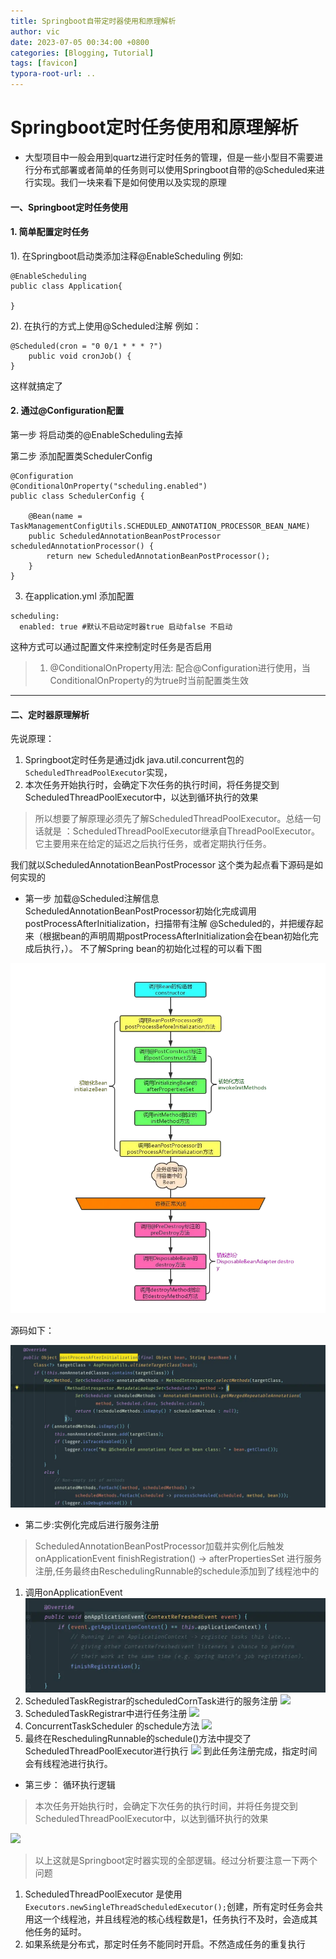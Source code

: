 ```yaml
---
title: Springboot自带定时器使用和原理解析
author: vic
date: 2023-07-05 00:34:00 +0800
categories: [Blogging, Tutorial]
tags: [favicon]
typora-root-url: ..
---
```



# Springboot定时任务使用和原理解析
- 大型项目中一般会用到quartz进行定时任务的管理，但是一些小型目不需要进行分布式部署或者简单的任务则可以使用Springboot自带的@Scheduled来进行实现。我们一块来看下是如何使用以及实现的原理

#### 一、Springboot定时任务使用
#### 1. 简单配置定时任务
1).  在Springboot启动类添加注释@EnableScheduling 例如:
```
@EnableScheduling
public class Application{

}
```
2). 在执行的方式上使用@Scheduled注解 例如：
```
@Scheduled(cron = "0 0/1 * * * ?")
    public void cronJob() {
}
```
这样就搞定了
#### 2. 通过@Configuration配置
第一步  将启动类的@EnableScheduling去掉

第二步  添加配置类SchedulerConfig
```
@Configuration
@ConditionalOnProperty("scheduling.enabled")
public class SchedulerConfig {

    @Bean(name = TaskManagementConfigUtils.SCHEDULED_ANNOTATION_PROCESSOR_BEAN_NAME)
    public ScheduledAnnotationBeanPostProcessor scheduledAnnotationProcessor() {
        return new ScheduledAnnotationBeanPostProcessor();
    }
}
```
3. 在application.yml 添加配置
```
scheduling:
  enabled: true #默认不启动定时器true 启动false 不启动
```
这种方式可以通过配置文件来控制定时任务是否启用
>1. @ConditionalOnProperty用法: 配合@Configuration进行使用，当ConditionalOnProperty的为true时当前配置类生效

------------
#### 二、定时器原理解析
先说原理：
1.  Springboot定时任务是通过jdk java.util.concurrent包的`ScheduledThreadPoolExecutor`实现，
2.  本次任务开始执行时，会确定下次任务的执行时间，将任务提交到ScheduledThreadPoolExecutor中，以达到循环执行的效果

>所以想要了解原理必须先了解ScheduledThreadPoolExecutor。总结一句话就是 ：ScheduledThreadPoolExecutor继承自ThreadPoolExecutor。它主要用来在给定的延迟之后执行任务，或者定期执行任务。

我们就以ScheduledAnnotationBeanPostProcessor 这个类为起点看下源码是如何实现的
- 第一步 加载@Scheduled注解信息 
ScheduledAnnotationBeanPostProcessor初始化完成调用postProcessAfterInitialization，扫描带有注解 @Scheduled的，并把缓存起来（根据bean的声明周期postProcessAfterInitialization会在bean初始化完成后执行，）。
不了解Spring bean的初始化过程的可以看下图

![](/assets/img/post_image/up-5da34323581e78362b857c1c30d30f96ba5.webp)

源码如下：

![](/assets/img/post_image/up-65ad558251b67e5c188cdd1518a57254691.webp)
- 第二步:实例化完成后进行服务注册
>ScheduledAnnotationBeanPostProcessor加载并实例化后触发onApplicationEvent finishRegistration() -> afterPropertiesSet 进行服务注册,任务最终由ReschedulingRunnable的schedule添加到了线程池中的

1. 调用onApplicationEvent
![](/assets/img/post_image/up-6944a09b2f43906f16bbeab68afcc27275c.webp)
2. ScheduledTaskRegistrar的scheduledCornTask进行的服务注册
![](https://vic-caopengfei.github.io/assets/img/post_image/up-4defa1f27ace71d30aebfbcf4e17d13dd5d.webp)
3. ScheduledTaskRegistrar中进行任务注册
![](https://vic-caopengfei.github.io/assets/img/post_image/up-cff7e14dc224bf8eb86139f49fe23909b39.webp)
4.  ConcurrentTaskScheduler 的schedule方法
![](https://vic-caopengfei.github.io/assets/img/post_image/up-77bcdd4e641ebf59dfe1d7725a4b5d8b422.webp)
5.  最终在ReschedulingRunnable的schedule()方法中提交了ScheduledThreadPoolExecutor进行执行
![](https://vic-caopengfei.github.io/assets/img/post_image/up-8659ca75b5143c3ab4a6da0f70afffea48a.webp)
到此任务注册完成，指定时间会有线程池进行执行。
- 第三步： 循环执行逻辑
>本次任务开始执行时，会确定下次任务的执行时间，并将任务提交到ScheduledThreadPoolExecutor中，以达到循环执行的效果

![](https://vic-caopengfei.github.io/assets/img/post_image/up-62d9780d40ef468830a51aa219b083bab6e.webp)
> 以上这就是Springboot定时器实现的全部逻辑。经过分析要注意一下两个问题
1. ScheduledThreadPoolExecutor 是使用`Executors.newSingleThreadScheduledExecutor();`创建，所有定时任务会共用这一个线程池，并且线程池的核心线程数是1，任务执行不及时，会造成其他任务的延时。
2. 如果系统是分布式，那定时任务不能同时开启。不然造成任务的重复执行
